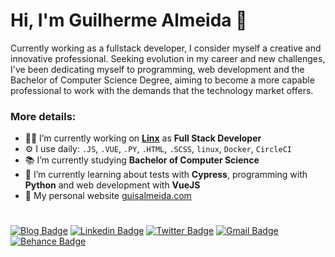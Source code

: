 # Hi, I'm Guilherme Almeida 🧔
Currently working as a fullstack developer, I consider myself a creative and innovative professional.
Seeking evolution in my career and new challenges, I've been dedicating myself to programming, web development and the Bachelor of Computer Science Degree, aiming to become a more capable professional to work with the demands that the technology market offers.  
### **More details:**

- :man_technologist: I’m currently working on **[Linx](https://github.com/chaordic)** as **Full Stack Developer**
- ⚙️ I use daily: `.JS`, `.VUE`, `.PY`, `.HTML`, `.SCSS`, `linux`, `Docker`, `CircleCI`
- :books: I’m currently studying **Bachelor of Computer Science**
- 🌱 I’m currently learning about tests with **Cypress**, programming with **Python** and web development with **VueJS**
- 🤖 My personal website [guisalmeida.com](https://www.guisalmeida.com)

#
[![Blog Badge](https://img.shields.io/badge/Blog-guisalmeida.com-black)](https://guisalmeida.com/blog)
[![Linkedin Badge](https://img.shields.io/badge/-LinkedIn-blue?logo=Linkedin&logoColor=white&link=https://www.linkedin.com/in/guisalmeida/)](https://www.linkedin.com/in/guisalmeida/)
[![Twitter Badge](https://img.shields.io/badge/-Twitter-1ca0f1?labelColor=1ca0f1&logo=twitter&logoColor=white&link=https://twitter.com/GuiSAlmeida87)](https://twitter.com/GuiSAlmeida87)
[![Gmail Badge](https://img.shields.io/badge/-Gmail-c14438?logo=Gmail&logoColor=white&link=mailto:guisalmeida.dev@gmail.com)](mailto:guisalmeida.dev@gmail.com)
[![Behance Badge](https://img.shields.io/badge/-Behance-blue?logo=behance&logoColor=white&link=https://www.behance.net/guisalmeida)](https://www.behance.net/guisalmeida)


<!--
**GuiSAlmeida/GuiSAlmeida** is a ✨ _special_ ✨ repository because its `README.md` (this file) appears on your GitHub profile.

Here are some ideas to get you started:

- 🔭 I’m currently working on ...
- 🌱 I’m currently learning ...
- 👯 I’m looking to collaborate on ...
- 🤔 I’m looking for help with ...
- 💬 Ask me about ...
- 📫 How to reach me: ...
- 😄 Pronouns: ...
- ⚡ Fun fact: ...
-->
